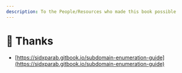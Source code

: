 ```yaml
---
description: To the People/Resources who made this book possible
---
```


# 🙏 Thanks

* [https://sidxparab.gitbook.io/subdomain-enumeration-guide](https://sidxparab.gitbook.io/subdomain-enumeration-guide)
